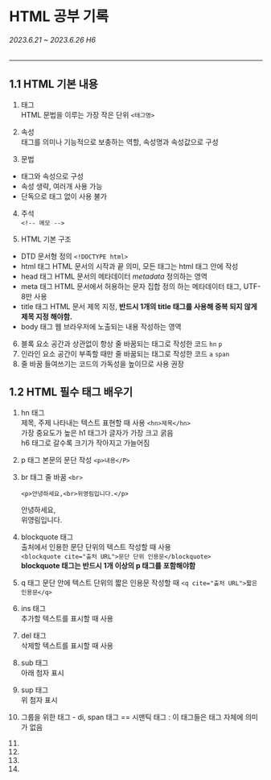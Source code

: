 # HTML 공부 기록
  ###### 2023.6.21 ~ 2023.6.26 H6
---
## 1.1 HTML 기본 내용
1. 태그   
  HTML 문법을 이루는 가장 작은 단위 ```<태그명>```

2. 속성   
  태그를 의미나 기능적으로 보충하는 역할, 속성명과 속성값으로 구성

3. 문법
- 태그와 속성으로 구성 
- 속성 생략, 여러개 사용 가능
- 단독으로 태그 없이 사용 불가

4. 주석   
  ```<!-- 메모 --> ```

5. HTML 기본 구조
* DTD 문서형 정의
  ```<!DOCTYPE html>```
* html 태그
  HTML 문서의 시작과 끝 의미, 모든 태그는 html 태그 안에 작성
* head 태그
  HTML 문서의 메타데이터 *metadata* 정의하는 영역
* meta 태그
  HTML 문서에서 허용하는 문자 집합 정의 하는 메타데이터 태그, UTF-8만 사용
* title 태그
  HTML 문서 제목 지정, **반드시 1개의 title 태그를 사용해 중복 되지 않게 제목 지정 해야함.**
* body 태그
  웹 브라우저에 노출되는 내용 작성하는 영역

6. 블록 요소
  공간과 상관없이 항상 줄 바꿈되는 태그로 작성한 코드 ```hn``` ```p``` 
7. 인라인 요소
  공간이 부족할 때만 줄 바꿈되는 태그로 작성한 코드 ```a``` ```span```
8. 줄 바꿈 들여쓰기는 코드의 가독성을 높이므로 사용 권장
   
## 1.2 HTML 필수 태그 배우기 
1. hn 태그   
   제목, 주제 나타내는 텍스트 표현할 때 사용 ```<hn>제목</hn>```   
   가장 중요도가 높은 h1 태그가 글자가 가장 크고 굵음   
   h6 태그로 갈수록 크기가 작아지고 가늘어짐
2. p 태그
   본문의 문단 작성 ```<p>내용</P>```
3. br 태그
   줄 바꿈 ```<br>```
   
   ```<p>안녕하세요,<br>위영림입니다.</p>```
   <p>안녕하세요,<br>위영림입니다.</p>
4. blockquote 태그   
  출처에서 인용한 문단 단위의 텍스트 작성할 때 사용   
  ```<blockquote cite="출처 URL">문단 단위 인용문</blockquote>```   
  **blockquote 태그는 반드시 1개 이상의 p 태그를 포함해야함**
5. q 태그
  문단 안에 텍스트 단위의 짧은 인용문 작성할 때 ```<q cite="출처 URL">짧은 인용문</q>```

6. ins 태그   
  추가할 텍스트를 표시할 때 사용
7. del 태그   
  삭제할 텍스트를 표시할 때 사용
8. sub 태그   
  아래 첨자 표시
9. sup 태그    
  위 첨자 표시
10.  그룹을 위한 태그 - di, span 태그
    ==  시맨틱 태그 : 이 태그들은 태그 자체에 의미가 없음
11. 
12.   
13.    
14.    
